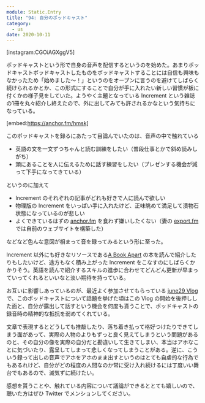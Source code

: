 ```yaml
---
module: Static.Entry
title: "94: 自分のポッドキャスト"
category:
  - us
date: 2020-10-11
---
```

[instagram:CGOiAGXggV5]

ポッドキャストという形で自身の音声を配信するというのを始めた。あまりポッドキャストポッドキャストしたものをポッドキャストすることには自信も興味もなかったため「始めました〜！」というのをオープンに言うのを避けてしばらく続けられるかとか、この形式にすることで自分が手に入れたい新しい習慣が板に付くかの様子見をしていた。ようやく主題となっている Increment という雑誌の1冊を丸々紹介し終えたので、外に出してみても許されるかなという気持ちになっている。

[embed:https://anchor.fm/hmsk]

このポッドキャストを録るにあたって目論んでいたのは、音声の中で触れている

- 英語の文を一文ずつちゃんと読む訓練をしたい（普段仕事とかで斜め読みしがち）
- 頭にあることを人に伝えるために話す練習をしたい（プレゼンする機会が減って下手になってきている）

というのに加えて

- Increment のそれぞれの記事がどれも好きで人に読んで欲しい
- 物理版の Increment をいっぱい手に入れたけど、正味眺めて満足して漬物石状態になっているのが悲しい
- よくできているはずの [anchor.fm](anchor.fm) を食わず嫌いしたくない（妻の [export.fm](https://export.fm) では自前のウェブサイトを構築した）

などなど色んな意図が相まって音を録ってみるという形に至った。

Increment 以外にも好きなリソースである[A Book Apart](https://abookapart.com/) の本を読んで紹介したりもしたいけど、途方もなく積み上がった Increment をこなすのにしばらくかかりそう。英語を読んで紹介するスキルの進歩に合わせてどんどん更新が早まっていってくれるといいなと淡い期待を持っている。

お互いに影響しあっているのが、最近よく参加させてもらっている [june29 Vlog](https://www.youtube.com/channel/UClokd_QSKnZnqWgahuA4FLA) で、このポッドキャストについて話題を挙げた頃はこの Vlog の開始を後押しした面と、自分が露出して話すという機会を何度も貰うことで、ポッドキャストの録音時の精神的な抵抗を弱めてくれている。

文章で表現するとどうしても推敲したり、落ち着き払って格好つけたりできてしまう面があって、実際の人物のよりもずっと良く見えてしまうという問題があるのと、その自分の像を実際の自分だと勘違いして生きてしまい、本当はアホなことに気づいたり、露呈してしまって悲しくなってしまうことがある。逆に、こういう録って出しの音声でアホをアホのまま出すというのはとても自虐的な行為でもあるれけど、自分がどの程度の人間なのか常に受け入れ続けるには丁度いい舞台でもあるので、滅気ずに続けたい。

感想を貰うことや、触れている内容について議論ができるととても嬉しいので、聴いた方はぜひ Twitter でメンションしてください。